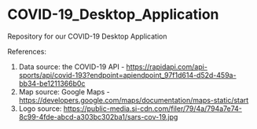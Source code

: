 # COVID-19_Desktop_Application
Repository for our COVID-19 Desktop Application

References:
1. Data source: the COVID-19 API - https://rapidapi.com/api-sports/api/covid-193?endpoint=apiendpoint_97f1d614-d52d-459a-bb34-be1211366b0c
2. Map source: Google Maps - https://developers.google.com/maps/documentation/maps-static/start
3. Logo source: https://public-media.si-cdn.com/filer/79/4a/794a7e74-8c99-4fde-abcd-a303bc302ba1/sars-cov-19.jpg

